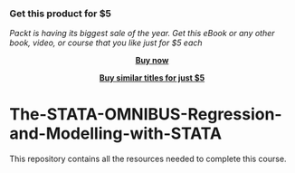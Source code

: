 
### Get this product for $5

<i>Packt is having its biggest sale of the year. Get this eBook or any other book, video, or course that you like just for $5 each</i>


<b><p align='center'>[Buy now](https://packt.link/9781800563261)</p></b>


<b><p align='center'>[Buy similar titles for just $5](https://subscription.packtpub.com/search)</p></b>


# The-STATA-OMNIBUS-Regression-and-Modelling-with-STATA
This repository contains all the resources needed to complete this course.
